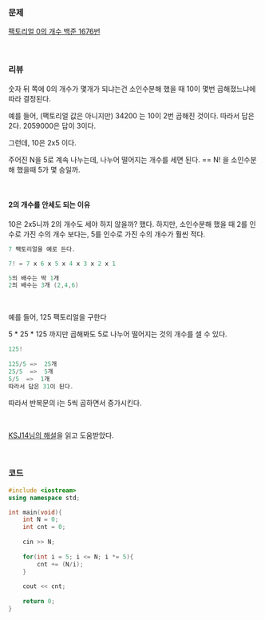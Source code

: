 ### 문제

[팩토리얼 0의 개수  백준 1676번](https://www.acmicpc.net/problem/1676)

</br>

### 리뷰

숫자 뒤 쪽에 0의 개수가 몇개가 되냐는건 소인수분해 했을 때 10이 몇번 곱해졌느냐에 따라 결정된다. 

예를 들어, (팩토리얼 값은 아니지만) 34200 는 10이 2번 곱해진 것이다. 따라서 답은 2다.  2059000은 답이 3이다. 

그런데, 10은 2x5 이다. 

주어진 N을 5로 계속 나누는데, 나누어 떨어지는 개수를 세면 된다.  == N! 을 소인수분해 했을때 5가 몇 승일까. 

</br>

#### **2의 개수를 안세도 되는 이유** 

10은 2x5니까 2의 개수도 세야 하지 않을까? 했다. 
하지만, 소인수분해 했을 때  2를 인수로 가진 수의 개수 보다는,  5를 인수로 가진 수의 개수가 훨씬 적다. 

```c++
7 팩토리얼을 예로 든다. 

7! = 7 x 6 x 5 x 4 x 3 x 2 x 1 

5의 배수는 딱 1개 
2의 배수는 3개 (2,4,6) 
```

</br>

예를 들어, 125 팩토리얼을 구한다

5 * 25 * 125 까지만 곱해봐도 5로 나누어 떨어지는 것의 개수를 셀 수 있다. 

```c++
125!
    
125/5 =>  25개
25/5  =>  5개
5/5  =>  1개
따라서 답은 31이 된다. 
```

따라서 반복문의 i는 5씩 곱하면서 증가시킨다. 

</br>

[KSJ14님의 해설](https://ksj14.tistory.com/entry/BackJoon1676-%ED%8C%A9%ED%86%A0%EB%A6%AC%EC%96%BC-0%EC%9D%98-%EA%B0%9C%EC%88%98)을 읽고 도움받았다. 

</br>

### 코드

```c++
#include <iostream> 
using namespace std;

int main(void){
 	int N = 0;
	int cnt = 0;
	
 	cin >> N;
 		
	for(int i = 5; i <= N; i *= 5){
		cnt += (N/i);
	}
	
	cout << cnt;
	
	return 0;	
}
```



